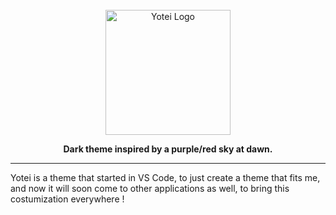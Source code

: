 <div align="center">
  <br>
  <img src="https://i.imgur.com/6Do3vfl.png" alt="Yotei Logo" width="200">
  <br>
</div>

<p align="center">
  <strong>Dark theme inspired by a purple/red sky at dawn.</strong>
</p>

<hr>

<p>Yotei is a theme that started in VS Code, to just create a theme that fits me, and now it will soon come to other applications as well, to bring this costumization everywhere !</p>


